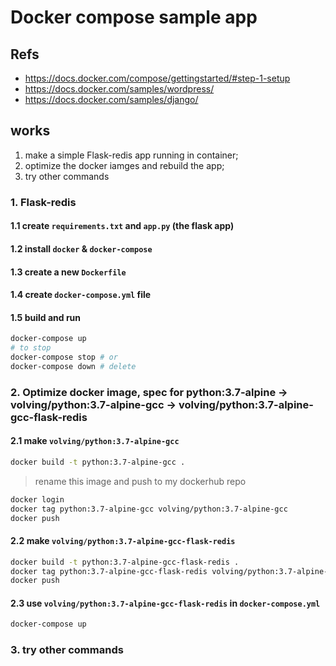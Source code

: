 # Docker compose sample app

## Refs

- https://docs.docker.com/compose/gettingstarted/#step-1-setup
- https://docs.docker.com/samples/wordpress/
- https://docs.docker.com/samples/django/


## works

1. make a simple Flask-redis app running in container;
2. optimize the docker iamges and rebuild the app;
3. try other commands

### 1. Flask-redis

#### 1.1 create `requirements.txt` and `app.py` (the flask app)

#### 1.2 install `docker` & `docker-compose`

#### 1.3 create a new `Dockerfile`

#### 1.4 create `docker-compose.yml` file

#### 1.5 build and run
```sh
docker-compose up
# to stop
docker-compose stop # or
docker-compose down # delete
```

### 2. Optimize docker image, spec for python:3.7-alpine -> volving/python:3.7-alpine-gcc -> volving/python:3.7-alpine-gcc-flask-redis

#### 2.1 make `volving/python:3.7-alpine-gcc`


```sh
docker build -t python:3.7-alpine-gcc .
```

> rename this image and push to my dockerhub repo

```sh
docker login
docker tag python:3.7-alpine-gcc volving/python:3.7-alpine-gcc
docker push
```

#### 2.2 make `volving/python:3.7-alpine-gcc-flask-redis`

```sh
docker build -t python:3.7-alpine-gcc-flask-redis .
docker tag python:3.7-alpine-gcc-flask-redis volving/python:3.7-alpine-gcc-flask-redis
docker push
```


#### 2.3 use `volving/python:3.7-alpine-gcc-flask-redis` in `docker-compose.yml`

```sh
docker-compose up
```

### 3. try other commands